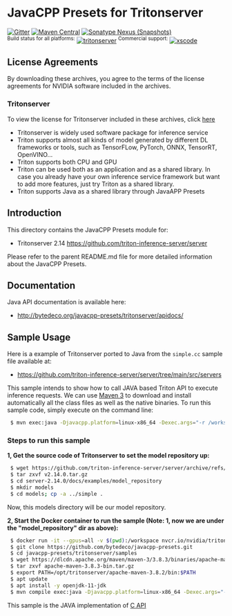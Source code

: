 JavaCPP Presets for Tritonserver
============================

[![Gitter](https://badges.gitter.im/bytedeco/javacpp.svg)](https://gitter.im/bytedeco/javacpp) [![Maven Central](https://maven-badges.herokuapp.com/maven-central/org.bytedeco/tritonserver/badge.svg)](https://maven-badges.herokuapp.com/maven-central/org.bytedeco/tritonserver) [![Sonatype Nexus (Snapshots)](https://img.shields.io/nexus/s/https/oss.sonatype.org/org.bytedeco/tritonserver.svg)](http://bytedeco.org/builds/)  
<sup>Build status for all platforms:</sup> [![tritonserver](https://github.com/bytedeco/javacpp-presets/workflows/tritonserver/badge.svg)](https://github.com/bytedeco/javacpp-presets/actions?query=workflow%3Atritonserver)  <sup>Commercial support:</sup> [![xscode](https://img.shields.io/badge/Available%20on-xs%3Acode-blue?style=?style=plastic&logo=appveyor&logo=data:image/png;base64,iVBORw0KGgoAAAANSUhEUgAAAEAAAABACAMAAACdt4HsAAAAGXRFWHRTb2Z0d2FyZQBBZG9iZSBJbWFnZVJlYWR5ccllPAAAAAZQTFRF////////VXz1bAAAAAJ0Uk5T/wDltzBKAAAAlUlEQVR42uzXSwqAMAwE0Mn9L+3Ggtgkk35QwcnSJo9S+yGwM9DCooCbgn4YrJ4CIPUcQF7/XSBbx2TEz4sAZ2q1RAECBAiYBlCtvwN+KiYAlG7UDGj59MViT9hOwEqAhYCtAsUZvL6I6W8c2wcbd+LIWSCHSTeSAAECngN4xxIDSK9f4B9t377Wd7H5Nt7/Xz8eAgwAvesLRjYYPuUAAAAASUVORK5CYII=)](https://xscode.com/bytedeco/javacpp-presets)


License Agreements
------------------
By downloading these archives, you agree to the terms of the license agreements for NVIDIA software included in the archives.

### Tritonserver
To view the license for Tritonserver included in these archives, click [here](https://github.com/triton-inference-server/server)

 * Tritonserver is widely used software package for inference service
 * Triton supports almost all kinds of model generated by different DL frameworks or tools, such as TensorFLow, PyTorch, ONNX, TensorRT, OpenVINO...
 * Triton supports both CPU and GPU
 * Triton can be used both as an application and as a shared library. In case you already have your own inference service framework but want to add more features, just try Triton as a shared library.
 * Triton supports Java as a shared library through JavaAPP Presets

Introduction
------------
This directory contains the JavaCPP Presets module for:

 * Tritonserver 2.14  https://github.com/triton-inference-server/server

Please refer to the parent README.md file for more detailed information about the JavaCPP Presets.


Documentation
-------------
Java API documentation is available here:

 * http://bytedeco.org/javacpp-presets/tritonserver/apidocs/


Sample Usage
------------
Here is a example of Tritonserver ported to Java from the `simple.cc` sample file available at:

 * https://github.com/triton-inference-server/server/tree/main/src/servers

This sample intends to show how to call JAVA based Triton API to execute inference requests.
We can use [Maven 3](http://maven.apache.org/) to download and install automatically all the class files as well as the native binaries. To run this sample code, simply execute on the command line:
```bash
 $ mvn exec:java -Djavacpp.platform=linux-x86_64 -Dexec.args="-r /workspace/tritonserver_21.09_source/server-2.14.0/docs/examples/model_repository/models"
```

### Steps to run this sample

**1, Get the source code of Tritonserver to set the model repository up:**
```bash
 $ wget https://github.com/triton-inference-server/server/archive/refs/tags/v2.14.0.tar.gz
 $ tar zxvf v2.14.0.tar.gz
 $ cd server-2.14.0/docs/examples/model_repository
 $ mkdir models
 $ cd models; cp -a ../simple .
```
Now, this models directory will be our model repository.

**2, Start the Docker container to run the sample (Note: 1, now we are under the "model_repository" dir as above):**
```bash
 $ docker run -it --gpus=all -v $(pwd):/workspace nvcr.io/nvidia/tritonserver:21.09-py3 bash
 $ git clone https://github.com/bytedeco/javacpp-presets.git
 $ cd javacpp-presets/tritonserver/samples
 $ wget https://dlcdn.apache.org/maven/maven-3/3.8.3/binaries/apache-maven-3.8.3-bin.tar.gz
 $ tar zxvf apache-maven-3.8.3-bin.tar.gz
 $ export PATH=/opt/tritonserver/apache-maven-3.8.2/bin:$PATH
 $ apt update
 $ apt install -y openjdk-11-jdk
 $ mvn compile exec:java -Djavacpp.platform=linux-x86_64 -Dexec.args="-r /workspace/models"
```

This sample is the JAVA implementation of [C API](https://github.com/triton-inference-server/server/blob/main/docs/inference_protocols.md#c-api) 


